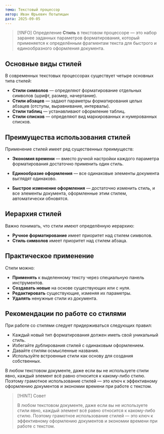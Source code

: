 ```yaml
---
тема: Текстовый процессор
автор: Иван Юрьевич Потылицын
дата: 2025-09-05
---
```


> [!INFO] Определение
> **Стиль** в текстовом процессоре — это набор заранее заданных параметров форматирования, который применяется к определённым фрагментам текста для быстрого и единообразного оформления документа.

## Основные виды стилей

В современных текстовых процессорах существует четыре основных типа стилей:

- **Стили символов** — определяют форматирование отдельных символов (шрифт, размер, начертание).
- **Стили абзацев** — задают параметры форматирования целых абзацев (отступы, выравнивание, интервалы).
- **Стили таблиц** — устанавливают оформление таблиц.
- **Стили списков** — определяют вид маркированных и нумерованных списков.

## Преимущества использования стилей

Применение стилей имеет ряд существенных преимуществ:

- **Экономия времени** — вместо ручной настройки каждого параметра форматирования достаточно применить один стиль.

- **Единообразие оформления** — все одинаковые элементы документа выглядят одинаково.

- **Быстрое изменение оформления** — достаточно изменить стиль, и все элементы документа, оформленные этим стилем, автоматически обновятся.

## Иерархия стилей

Важно понимать, что стили имеют определённую иерархию:

- **Ручное форматирование** имеет приоритет над стилем символов.
- **Стиль символов** имеет приоритет над стилем абзаца.

## Практическое применение

Стили можно:

- **Применять** к выделенному тексту через специальную панель инструментов.
- **Создавать новые** на основе существующих или с нуля.
- **Редактировать** существующие, изменяя их параметры.
- **Удалять** ненужные стили из документа.

## Рекомендации по работе со стилями

При работе со стилями следует придерживаться следующих правил:

- Каждый новый тип форматирования должен иметь свой уникальный стиль.
- Избегайте дублирования стилей с одинаковым оформлением.
- Давайте стилям осмысленные названия.
- Используйте встроенные стили как основу для создания собственных.

В любом текстовом документе, даже если вы не используете стили явно, каждый элемент всё равно относится к какому-либо стилю. Поэтому грамотное использование стилей — это ключ к эффективному оформлению документов и экономии времени при работе с текстом.

> [!HINT] Совет
> 
> В любом текстовом документе, даже если вы не используете стили явно, каждый элемент всё равно относится к какому-либо стилю. Поэтому грамотное использование стилей — это ключ к эффективному оформлению документов и экономии времени при работе с текстом.
